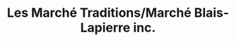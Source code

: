 ---
title: "Les Marché Traditions/Marché Blais-Lapierre inc."
url: /saint-leonard-daston/les-marche-traditions-marche-blais-lapierre-inc/
shop: supermarket
---
